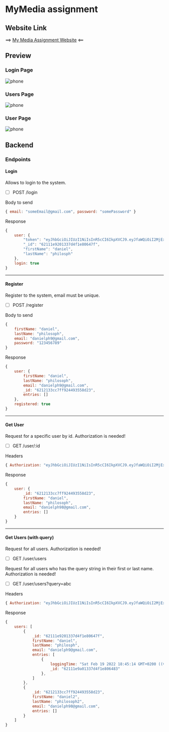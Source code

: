 # MyMedia assignment

## Website Link

==> <a href="http://cicd-my-media-s3.s3-website.eu-west-2.amazonaws.com/" target="_blank">My Media Assignment Website</a> <==

## Preview

### Login Page
![phone](https://www.linkpicture.com/q/316cbed5-e9fe-4582-b9c3-e9afd1398422.jpg)

### Users Page
![phone](https://www.linkpicture.com/q/b92cee11-53f5-4a3f-ab37-2d699df116ea.jpg)

### User Page
![phone](https://www.linkpicture.com/q/99039919-65be-4f54-95e4-48b7b56b00e7.jpg)

## Backend

### Endpoints

#### Login
Allows to login to the system.
- [ ] POST /login 

Body to send
```js
{ email: "someEmail@gmail.com", password: "somePassword" }
```
Response 
```js
{
    user: {
        "token": "eyJhbGciOiJIUzI1NiIsInR5cCI6IkpXVCJ9.eyJfaWQiOiI2MjExMWU5MjAxMzM3ZDRmMWU4MDY0N2YiLCJlbWFpbCI6ImRhbmllbHBoOUBnbWFpbC5jb20iLCJpYXQiOjE2NDUzNTE1NjcsImV4cCI6MTY0NTM1NTE2N30.ESNCGY_r9_kZc4GNRt1D7S1nWpGxnqYDqF9MKknc_xk",
        "_id": "62111e9201337d4f1e80647f",
        "firstName": "daniel",
        "lastName": "philosph"
    },
    login: true
}
```

- - - -

#### Register
Register to the system, email must be unique.
- [ ] POST /register

Body to send
```js
{
    firstName: "daniel",
    lastName: "philosoph",
    email: "danielph9@gmail.com",
    password: "123456789"
}
```

Response
```js
{
    user: {
        firstName: "daniel",
        lastName: "philosoph",
        email: "danielph9@gmail.com",
        _id: "6212133cc7ff924493558d23",
        entries: []
    },
    registered: true
}
```

- - - -

#### Get User
Request for a specific user by id. Authorization is needed!
- [ ] GET /user/:id

Headers
```js
{ Authorization: "eyJhbGciOiJIUzI1NiIsInR5cCI6IkpXVCJ9.eyJfaWQiOiI2MjExMWU5MjAxMzM3ZDRmMWU4MDY0N2YiLCJlbWFpbCI6ImRhbmllbHBoOUBnbWFpbC5jb20iLCJpYXQiOjE2NDUzNTE1NjcsImV4cCI6MTY0NTM1NTE2N30.ESNCGY_r9_kZc4GNRt1D7S1nWpGxnqYDqF9MKknc_xk" }
```

Response
```js
{
    user: {
        _id: "6212133cc7ff924493558d23",
        firstName: "daniel",
        lastName: "philosoph",
        email: "danielph98@gmail.com",
        entries: []
    }
}
```

- - - - 

#### Get Users (with query)
Request for all users. Authorization is needed!
- [ ] GET /user/users

Request for all users who has the query string in their first or last name. Authorization is needed!
- [ ] GET /user/users?query=abc

Headers
```js
{ Authorization: "eyJhbGciOiJIUzI1NiIsInR5cCI6IkpXVCJ9.eyJfaWQiOiI2MjExMWU5MjAxMzM3ZDRmMWU4MDY0N2YiLCJlbWFpbCI6ImRhbmllbHBoOUBnbWFpbC5jb20iLCJpYXQiOjE2NDUzNTE1NjcsImV4cCI6MTY0NTM1NTE2N30.ESNCGY_r9_kZc4GNRt1D7S1nWpGxnqYDqF9MKknc_xk" }
```

Response
```js
{
    users: [
        {
            _id: "62111e9201337d4f1e80647f",
            firstName: "daniel",
            lastName: "philosph",
            email: "danielph9@gmail.com",
            entries: [
                {
                    loggingTime: "Sat Feb 19 2022 18:45:14 GMT+0200 (שעון ישראל (חורף))",
                    _id: "62111e9a01337d4f1e806483"
                },                
            ]
        },
        {
            _id: "6212133cc7ff924493558d23",
            firstName: "daniel2",
            lastName: "philosoph2",
            email: "danielph98@gmail.com",
            entries: []
        }
    ]
}
```





